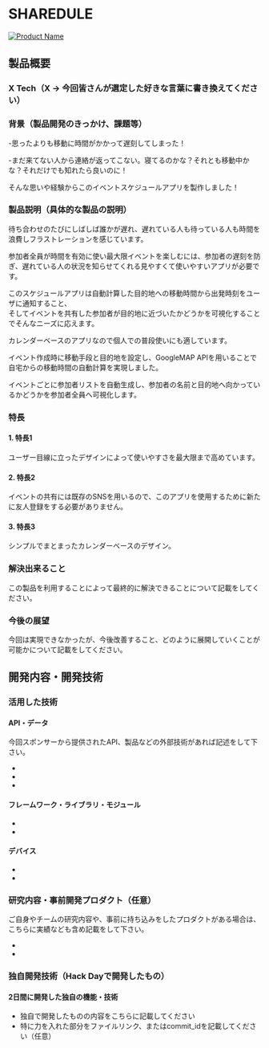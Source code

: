 # SHAREDULE

[![Product Name](https://raw.github.com/GabLeRoux/WebMole/master/ressources/WebMole_Youtube_Video.png)](https://www.youtube.com/channel/UC4PtjOfZTbVp9DwtJv82Lzg)

## 製品概要
### X Tech（X → 今回皆さんが選定した好きな言葉に書き換えてください）

### 背景（製品開発のきっかけ、課題等）
    

-思ったよりも移動に時間がかかって遅刻してしまった！  


-まだ来てない人から連絡が返ってこない。寝てるのかな？それとも移動中かな？それだけでも知れたら良いのに！    

そんな思いや経験からこのイベントスケジュールアプリを製作しました！

### 製品説明（具体的な製品の説明）
待ち合わせのたびにしばしば誰かが遅れ、遅れている人も待っている人も時間を浪費しフラストレーションを感じています。   

参加者全員が時間を有効に使い最大限イベントを楽しむには、参加者の遅刻を防ぎ、遅れている人の状況を知らせてくれる見やすくて使いやすいアプリが必要です。   

このスケジュールアプリは自動計算した目的地への移動時間から出発時刻をユーザに通知すること、   
そしてイベントを共有した参加者が目的地に近づいたかどうかを可視化することでそんなニーズに応えます。  

カレンダーベースのアプリなので個人での普段使いにも適しています。

イベント作成時に移動手段と目的地を設定し、GoogleMAP APIを用いることで自宅からの移動時間の自動計算を実現しました。

イベントごとに参加者リストを自動生成し、参加者の名前と目的地へ向かっているかどうかを参加者全員へ可視化します。



### 特長

#### 1. 特長1
ユーザー目線に立ったデザインによって使いやすさを最大限まで高めています。
#### 2. 特長2
イベントの共有には既存のSNSを用いるので、このアプリを使用するために新たに友人登録をする必要がありません。
#### 3. 特長3
シンプルでまとまったカレンダーベースのデザイン。
### 解決出来ること
この製品を利用することによって最終的に解決できることについて記載をしてください。

### 今後の展望
今回は実現できなかったが、今後改善すること、どのように展開していくことが可能かについて記載をしてください。


## 開発内容・開発技術
### 活用した技術
#### API・データ
今回スポンサーから提供されたAPI、製品などの外部技術があれば記述をして下さい。

* 
* 
* 

#### フレームワーク・ライブラリ・モジュール
* 
* 

#### デバイス
* 
* 

### 研究内容・事前開発プロダクト（任意）
ご自身やチームの研究内容や、事前に持ち込みをしたプロダクトがある場合は、こちらに実績なども含め記載をして下さい。

* 
* 


### 独自開発技術（Hack Dayで開発したもの）
#### 2日間に開発した独自の機能・技術
* 独自で開発したものの内容をこちらに記載してください
* 特に力を入れた部分をファイルリンク、またはcommit_idを記載してください（任意）
